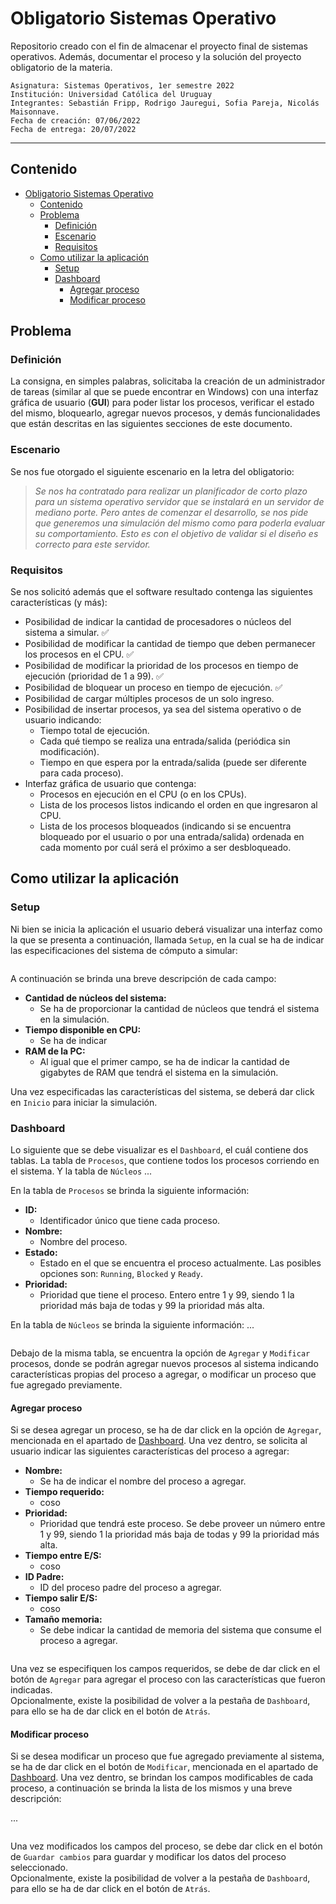 # Obligatorio Sistemas Operativo
Repositorio creado con el fin de almacenar el proyecto final de sistemas operativos. Además, documentar el proceso y la solución del proyecto obligatorio de la materia.

    Asignatura: Sistemas Operativos, 1er semestre 2022
    Institución: Universidad Católica del Uruguay
    Integrantes: Sebastián Fripp, Rodrigo Jauregui, Sofia Pareja, Nicolás Maisonnave.
    Fecha de creación: 07/06/2022
    Fecha de entrega: 20/07/2022

<hr>

## Contenido

- [Obligatorio Sistemas Operativo](#obligatorio-sistemas-operativo)
  - [Contenido](#contenido)
  - [Problema](#problema)
    - [Definición](#definición)
    - [Escenario](#escenario)
    - [Requisitos](#requisitos)
  - [Como utilizar la aplicación](#como-utilizar-la-aplicación)
    - [Setup](#setup)
    - [Dashboard](#dashboard)
      - [Agregar proceso](#agregar-proceso)
      - [Modificar proceso](#modificar-proceso)

## Problema
### Definición
La consigna, en simples palabras, solicitaba la creación de un administrador de tareas (similar al que se puede encontrar en Windows) con una interfaz gráfica de usuario (**GUI**) para poder listar los procesos, verificar el estado del mismo, bloquearlo, agregar nuevos procesos, y demás funcionalidades que están descritas en las siguientes secciones de este documento.

### Escenario
Se nos fue otorgado el siguiente escenario en la letra del obligatorio:

> *Se nos ha contratado para realizar un planificador de corto plazo para un sistema operativo servidor que se instalará en un servidor de mediano porte. Pero antes de comenzar el desarrollo, se nos pide que generemos una simulación del mismo como para poderla evaluar su comportamiento. Esto es con el objetivo de validar si el diseño es correcto para este servidor.*

### Requisitos
Se nos solicitó además que el software resultado contenga las siguientes características (y más):

- Posibilidad de indicar la cantidad de procesadores o núcleos del sistema a simular. :white_check_mark:
- Posibilidad de modificar la cantidad de tiempo que deben permanecer los procesos en el CPU. :white_check_mark:
- Posibilidad de modificar la prioridad de los procesos en tiempo de ejecución (prioridad de 1 a 99). :white_check_mark:
- Posibilidad de bloquear un proceso en tiempo de ejecución. :white_check_mark:
- Posibilidad de cargar múltiples procesos de un solo ingreso.
- Posibilidad de insertar procesos, ya sea del sistema operativo o de usuario indicando:
  - Tiempo total de ejecución.
  - Cada qué tiempo se realiza una entrada/salida (periódica sin modificación).
  - Tiempo en que espera por la entrada/salida (puede ser diferente para cada proceso).
- Interfaz gráfica de usuario que contenga:
  - Procesos en ejecución en el CPU (o en los CPUs).
  - Lista de los procesos listos indicando el orden en que ingresaron al CPU.
  - Lista de los procesos bloqueados (indicando si se encuentra bloqueado por el usuario o por una entrada/salida) ordenada en cada momento por cuál será el próximo a ser desbloqueado.

## Como utilizar la aplicación
### Setup
Ni bien se inicia la aplicación el usuario deberá visualizar una interfaz como la que se presenta a continuación, llamada `Setup`, en la cual se ha de indicar las especificaciones del sistema de cómputo a simular:

![]()

A continuación se brinda una breve descripción de cada campo:

- **Cantidad de núcleos del sistema:**
  - Se ha de proporcionar la cantidad de núcleos que tendrá el sistema en la simulación.
- **Tiempo disponible en CPU:**
  - Se ha de indicar
- **RAM de la PC:**
  - Al igual que el primer campo, se ha de indicar la cantidad de gigabytes de RAM que tendrá el sistema en la simulación.

Una vez especificadas las características del sistema, se deberá dar click en `Inicio` para iniciar la simulación.

### Dashboard
Lo siguiente que se debe visualizar es el `Dashboard`, el cuál contiene dos tablas. La tabla de `Procesos`, que contiene todos los procesos corriendo en el sistema. Y la tabla de `Núcleos` ...

En la tabla de `Procesos` se brinda la siguiente información:
- **ID:**
  - Identificador único que tiene cada proceso.
- **Nombre:**
  - Nombre del proceso.
- **Estado:**
  - Estado en el que se encuentra el proceso actualmente. Las posibles opciones son: `Running`, `Blocked` y `Ready`.
- **Prioridad:**
  - Prioridad que tiene el proceso. Entero entre 1 y 99, siendo 1 la prioridad más baja de todas y 99 la prioridad más alta. 

En la tabla de `Núcleos` se brinda la siguiente información:
...

![]()

Debajo de la misma tabla, se encuentra la opción de `Agregar` y `Modificar` procesos, donde se podrán agregar nuevos procesos al sistema indicando características propias del proceso a agregar, o modificar un proceso que fue agregado previamente.

#### Agregar proceso
Si se desea agregar un proceso, se ha de dar click en la opción de `Agregar`, mencionada en el apartado de [Dashboard](#dashboard). Una vez dentro, se solicita al usuario indicar las siguientes características del proceso a agregar:

- **Nombre:**
  - Se ha de indicar el nombre del proceso a agregar.
- **Tiempo requerido:**
  - coso
- **Prioridad:**
  - Prioridad que tendrá este proceso. Se debe proveer un número entre 1 y 99, siendo 1 la prioridad más baja de todas y 99 la prioridad más alta. 
- **Tiempo entre E/S:**
  - coso
- **ID Padre:**
  - ID del proceso padre del proceso a agregar.
- **Tiempo salir E/S:**
  - coso
- **Tamaño memoria:**
  - Se debe indicar la cantidad de memoria del sistema que consume el proceso a agregar.

![]()

Una vez se especifiquen los campos requeridos, se debe de dar click en el botón de `Agregar` para agregar el proceso con las características que fueron indicadas.\
Opcionalmente, existe la posibilidad de volver a la pestaña de `Dashboard`, para ello se ha de dar click en el botón de `Atrás`.

#### Modificar proceso
Si se desea modificar un proceso que fue agregado previamente al sistema, se ha de dar click en el botón de `Modificar`, mencionada en el apartado de [Dashboard](#dashboard). Una vez dentro, se brindan los campos modificables de cada proceso, a continuación se brinda la lista de los mismos y una breve descripción:

...

![]()

Una vez modificados los campos del proceso, se debe dar click en el botón de `Guardar cambios` para guardar y modificar los datos del proceso seleccionado.\
Opcionalmente, existe la posibilidad de volver a la pestaña de `Dashboard`, para ello se ha de dar click en el botón de `Atrás`.